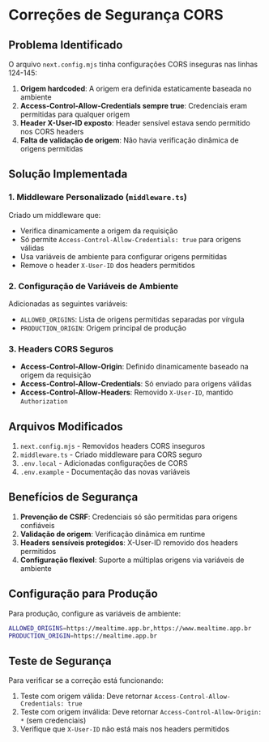 # Correções de Segurança CORS

## Problema Identificado

O arquivo `next.config.mjs` tinha configurações CORS inseguras nas linhas 124-145:

1. **Origem hardcoded**: A origem era definida estaticamente baseada no ambiente
2. **Access-Control-Allow-Credentials sempre true**: Credenciais eram permitidas para qualquer origem
3. **Header X-User-ID exposto**: Header sensível estava sendo permitido nos CORS headers
4. **Falta de validação de origem**: Não havia verificação dinâmica de origens permitidas

## Solução Implementada

### 1. Middleware Personalizado (`middleware.ts`)

Criado um middleware que:
- Verifica dinamicamente a origem da requisição
- Só permite `Access-Control-Allow-Credentials: true` para origens válidas
- Usa variáveis de ambiente para configurar origens permitidas
- Remove o header `X-User-ID` dos headers permitidos

### 2. Configuração de Variáveis de Ambiente

Adicionadas as seguintes variáveis:
- `ALLOWED_ORIGINS`: Lista de origens permitidas separadas por vírgula
- `PRODUCTION_ORIGIN`: Origem principal de produção

### 3. Headers CORS Seguros

- **Access-Control-Allow-Origin**: Definido dinamicamente baseado na origem da requisição
- **Access-Control-Allow-Credentials**: Só enviado para origens válidas
- **Access-Control-Allow-Headers**: Removido `X-User-ID`, mantido `Authorization`

## Arquivos Modificados

1. `next.config.mjs` - Removidos headers CORS inseguros
2. `middleware.ts` - Criado middleware para CORS seguro
3. `.env.local` - Adicionadas configurações de CORS
4. `.env.example` - Documentação das novas variáveis

## Benefícios de Segurança

1. **Prevenção de CSRF**: Credenciais só são permitidas para origens confiáveis
2. **Validação de origem**: Verificação dinâmica em runtime
3. **Headers sensíveis protegidos**: X-User-ID removido dos headers permitidos
4. **Configuração flexível**: Suporte a múltiplas origens via variáveis de ambiente

## Configuração para Produção

Para produção, configure as variáveis de ambiente:

```bash
ALLOWED_ORIGINS=https://mealtime.app.br,https://www.mealtime.app.br
PRODUCTION_ORIGIN=https://mealtime.app.br
```

## Teste de Segurança

Para verificar se a correção está funcionando:

1. Teste com origem válida: Deve retornar `Access-Control-Allow-Credentials: true`
2. Teste com origem inválida: Deve retornar `Access-Control-Allow-Origin: *` (sem credenciais)
3. Verifique que `X-User-ID` não está mais nos headers permitidos
